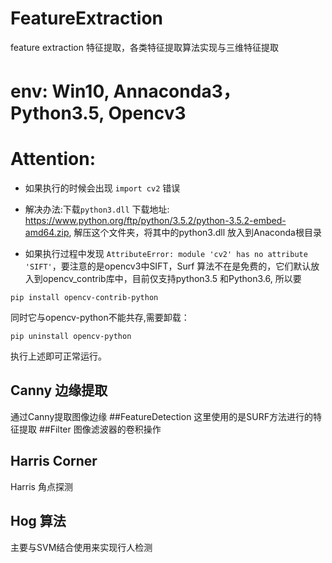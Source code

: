﻿# FeatureExtraction
feature extraction 特征提取，各类特征提取算法实现与三维特征提取

# env: Win10, Annaconda3， Python3.5, Opencv3
# Attention:
* 如果执行的时候会出现 ``import cv2`` 错误
  
* 解决办法:下载``python3.dll`` 下载地址: https://www.python.org/ftp/python/3.5.2/python-3.5.2-embed-amd64.zip, 解压这个文件夹，将其中的python3.dll 放入到Anaconda根目录

* 如果执行过程中发现 ``AttributeError: module 'cv2' has no attribute 'SIFT'``，要注意的是opencv3中SIFT，Surf 算法不在是免费的，它们默认放入到opencv_contrib库中，目前仅支持python3.5 和Python3.6, 所以要 
```shell
pip install opencv-contrib-python

```

同时它与opencv-python不能共存,需要卸载：

```shell
pip uninstall opencv-python
``` 

执行上述即可正常运行。
## Canny 边缘提取
通过Canny提取图像边缘
##FeatureDetection
这里使用的是SURF方法进行的特征提取
##Filter
图像滤波器的卷积操作
## Harris Corner
Harris 角点探测
## Hog 算法
主要与SVM结合使用来实现行人检测
